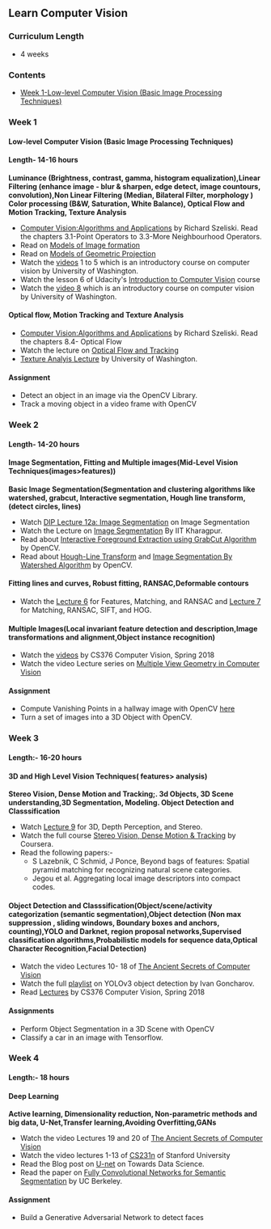 ## Learn Computer Vision
### Curriculum Length
- 4 weeks
### Contents
  - [Week 1-Low-level Computer Vision (Basic Image Processing Techniques) ](https://github.com/soumyadip1995/Computer_vision_in_4_weeks/README.md/###Week_1)
### Week 1
#### Low-level Computer Vision (Basic Image Processing Techniques) 
#### Length- 14-16 hours
**Luminance (Brightness, contrast, gamma, histogram equalization),Linear Filtering (enhance image - blur & sharpen, edge detect, image countours, convolution),Non Linear Filtering (Median, Bilateral Filter, morphology )
Color processing (B&W, Saturation, White Balance), Optical Flow and Motion Tracking, Texture Analysis**
  - [Computer Vision:Algorithms and Applications](http://szeliski.org/Book/drafts/SzeliskiBook_20100903_draft.pdf) by Richard Szeliski. Read the chapters 3.1-Point Operators to 3.3-More Neighbourhood Operators.
  - Read on [Models of Image formation](http://homepages.inf.ed.ac.uk/rbf/CVonline/LOCAL_COPIES/MARBLE/low/fundamentals/models.htm)
  - Read on [Models of Geometric Projection](http://homepages.inf.ed.ac.uk/rbf/CVonline/LOCAL_COPIES/MARBLE/low/fundamentals/geomet.htm)
  - Watch the [videos](https://www.youtube.com/watch?v=-nt80JUNwlw&list=PLjMXczUzEYcHvw5YYSU92WrY8IwhTuq7p&index=2) 1 to 5 which is an  introductory course on computer vision by University of Washington.
  - Watch the lesson 6 of Udacity's [Introduction to Computer Vision](https://www.udacity.com/course/introduction-to-computer-vision--ud810) course
  - Watch the [video 8](https://www.youtube.com/watch?v=a-v5_8VGV0A&list=PLjMXczUzEYcHvw5YYSU92WrY8IwhTuq7p&index=8) which is an introductory course on computer vision by University of Washington.
 #### Optical flow, Motion Tracking and Texture Analysis
  - [Computer Vision:Algorithms and Applications](http://szeliski.org/Book/drafts/SzeliskiBook_20100903_draft.pdf) by Richard Szeliski. Read the chapters 8.4- Optical Flow
  - Watch the lecture on [Optical Flow and Tracking](https://www.youtube.com/watch?v=wC8hXuHsHAQ&list=PLvqB6_mDBCdlnT84LK_NvbOqcXLlOTR8j&index=6&t=0s)
  - [Texture Analyis Lecture](https://courses.cs.washington.edu/courses/cse455/09wi/Lects/lect12.pdf) by University of Washington.
  
#### Assignment
  - Detect an object in an image via the OpenCV Library.
  - Track a moving object in a video frame with OpenCV
  
### Week 2
#### Length- 14-20 hours
#### Image Segmentation, Fitting and Multiple images(Mid-Level Vision Techniques(images>features))
**Basic Image Segmentation(Segmentation and clustering algorithms like watershed, grabcut, Interactive segmentation, Hough line transform,(detect circles, lines)**

  - Watch [DIP Lecture 12a: Image Segmentation](https://www.youtube.com/watch?v=ZF-3aORwEc0) on Image Segmentation
  - Watch the Lecture on [Image Segmentation](https://www.youtube.com/watch?v=3qJej6wgezA) By IIT Kharagpur.
  - Read about [Interactive Foreground Extraction using GrabCut Algorithm](https://opencv-python-tutroals.readthedocs.io/en/latest/py_tutorials/py_imgproc/py_grabcut/py_grabcut.html) by OpenCV.
  - Read about [Hough-Line Transform](https://opencv-python-tutroals.readthedocs.io/en/latest/py_tutorials/py_imgproc/py_houghlines/py_houghlines.html) and [Image Segmentation By Watershed Algorithm](https://opencv-python-tutroals.readthedocs.io/en/latest/py_tutorials/py_imgproc/py_watershed/py_watershed.html) by OpenCV.
  
#### Fitting lines and curves, Robust fitting, RANSAC,Deformable contours
   - Watch the [Lecture 6](https://www.youtube.com/watch?v=bn4KHa_zWuQ&list=PLjMXczUzEYcHvw5YYSU92WrY8IwhTuq7p&index=6) for Features, Matching, and RANSAC and [Lecture 7](https://www.youtube.com/watch?v=taty6lPVcmA&list=PLjMXczUzEYcHvw5YYSU92WrY8IwhTuq7p&index=7) for Matching, RANSAC, SIFT, and HOG.
#### Multiple Images(Local invariant feature detection and description,Image transformations and alignment,Object instance recognition)
   - Watch the [videos](http://vision.cs.utexas.edu/376-spring2018/#Tues_May_1) by CS376 Computer Vision, Spring 2018
   - Watch the video Lecture series on [Multiple View Geometry in Computer Vision](https://www.youtube.com/playlist?list=PLyH-5mHPFffFvCCZcbdWXAb_cTy4ZG3Dj)
#### Assignment
   - Compute Vanishing Points in a hallway image with OpenCV [here]()
   - Turn a set of images into a 3D Object with OpenCV.
   
### Week 3
#### Length:- 16-20 hours
#### 3D and High Level Vision Techniques( features> analysis)
**Stereo Vision, Dense Motion and Tracking;. 3d Objects, 3D Scene understanding,3D Segmentation, Modeling. Object Detection and Classsification**
 
   - Watch [Lecture 9](https://www.youtube.com/watch?v=AA8FEwutsVk&list=PLjMXczUzEYcHvw5YYSU92WrY8IwhTuq7p&index=9) for 3D, Depth Perception, and Stereo.
   - Watch the full course [Stereo Vision, Dense Motion & Tracking](https://www.coursera.org/learn/stereovision-motion-tracking) by Coursera.
   - Read the following papers:-
      - S Lazebnik, C Schmid, J Ponce, Beyond bags of features: Spatial pyramid matching for recognizing natural scene categories.
      - Jegou et al. Aggregating local image descriptors into compact codes.
#### Object Detection and Classsification(Object/scene/activity categorization (semantic segmentation),Object detection (Non max suppression , sliding windows, Boundary boxes and anchors, counting),YOLO and Darknet, region proposal networks,Supervised classification algorithms,Probabilistic models for sequence data,Optical Character Recognition,Facial Detection)

   - Watch the video Lectures 10- 18 of [The Ancient Secrets of Computer Vision](https://www.youtube.com/playlist?list=PLjMXczUzEYcHvw5YYSU92WrY8IwhTuq7p) 
   - Watch  the full [playlist](https://www.youtube.com/playlist?list=PLZBN9cDu0MSk4IFFnTOIDihvhnHWhAa8W) on YOLOv3 object detection by Ivan Goncharov.
   - Read [Lectures](http://vision.cs.utexas.edu/376-spring2018/#Tues_May_1) by CS376 Computer Vision, Spring 2018

#### Assignments
   - Perform Object Segmentation in a 3D Scene with OpenCV
   - Classify a car in an image with Tensorflow.

### Week 4
#### Length:- 18 hours
#### Deep Learning
**Active learning, Dimensionality reduction, Non-parametric methods and big data, U-Net,Transfer learning,Avoiding Overfitting,GANs**
   
   - Watch the video Lectures 19 and 20 of [The Ancient Secrets of Computer Vision](https://www.youtube.com/playlist?list=PLjMXczUzEYcHvw5YYSU92WrY8IwhTuq7p)
   - Watch the video lectures 1-13 of [CS231n](https://www.youtube.com/playlist?list=PL3FW7Lu3i5JvHM8ljYj-zLfQRF3EO8sYv) of Stanford University
   - Read the Blog post on [U-net](https://towardsdatascience.com/u-net-b229b32b4a71) on Towards Data Science.
   - Read the paper on [Fully Convolutional Networks for Semantic Segmentation](https://people.eecs.berkeley.edu/~jonlong/long_shelhamer_fcn.pdf) by UC Berkeley.

#### Assignment
   - Build a Generative Adversarial Network to detect faces
